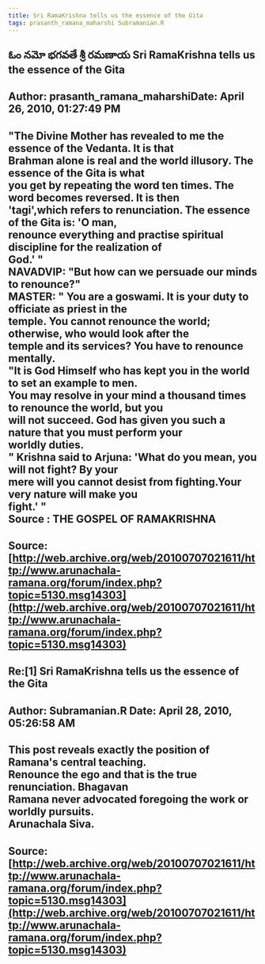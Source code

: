 ```yaml
--- 
title: Sri RamaKrishna tells us the essence of the Gita   
tags: prasanth_ramana_maharshi Subramanian.R  
---  
```

## ఓం నమో భగవతే శ్రీ రమణాయ Sri RamaKrishna tells us the essence of the Gita  
Author: prasanth_ramana_maharshiDate: April 26, 2010, 01:27:49 PM  
---  
"The Divine Mother has revealed to me the essence of the Vedanta. It is that  
Brahman alone is real and the world illusory. The essence of the Gita is what  
you get by repeating the word ten times. The word becomes reversed. It is then  
'tagi',which refers to renunciation. **The essence of the Gita is: 'O man,  
renounce everything and practise spiritual discipline for the realization of  
God.' "**   
NAVADVIP: "But how can we persuade our minds to renounce?"   
MASTER: " **You are a goswami. It is your duty to officiate as priest in the  
temple.** You cannot renounce the world; otherwise, who would look after the  
temple and its services? **You have to renounce mentally.**   
"It is God Himself who has kept you in the world to set an example to men.  
**You may resolve in your mind a thousand times to renounce the world, but you  
will not succeed. God has given you such a nature that you must perform your  
worldly duties.**   
" **Krishna said to Arjuna: 'What do you mean, you will not fight? By your  
mere will you cannot desist from fighting.Your very nature will make you  
fight.' "**   
 **Source** : THE GOSPEL OF RAMAKRISHNA
 ---  
Source:[http://web.archive.org/web/20100707021611/http://www.arunachala-ramana.org/forum/index.php?topic=5130.msg14303](http://web.archive.org/web/20100707021611/http://www.arunachala-ramana.org/forum/index.php?topic=5130.msg14303)   
---  

## Re:[1] Sri RamaKrishna tells us the essence of the Gita  
Author: Subramanian.R       Date: April 28, 2010, 05:26:58 AM  
---  
This post reveals exactly the position of Ramana's central teaching.   
Renounce the ego and that is the true renunciation. Bhagavan   
Ramana never advocated foregoing the work or worldly pursuits.   
Arunachala Siva.
 ---  
Source:[http://web.archive.org/web/20100707021611/http://www.arunachala-ramana.org/forum/index.php?topic=5130.msg14303](http://web.archive.org/web/20100707021611/http://www.arunachala-ramana.org/forum/index.php?topic=5130.msg14303)   
---  

